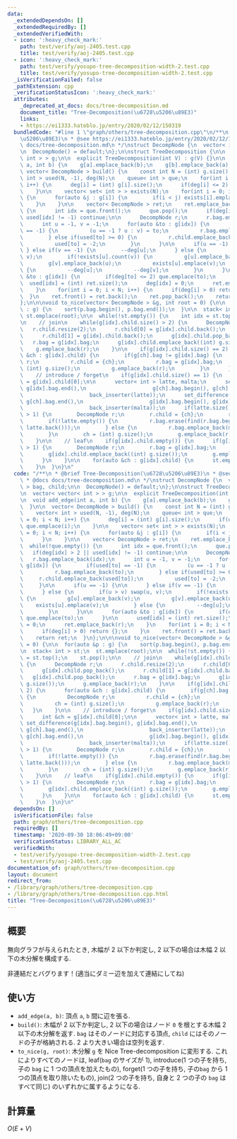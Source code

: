 ```yaml
---
data:
  _extendedDependsOn: []
  _extendedRequiredBy: []
  _extendedVerifiedWith:
  - icon: ':heavy_check_mark:'
    path: test/verify/aoj-2405.test.cpp
    title: test/verify/aoj-2405.test.cpp
  - icon: ':heavy_check_mark:'
    path: test/verify/yosupo-tree-decomposition-width-2.test.cpp
    title: test/verify/yosupo-tree-decomposition-width-2.test.cpp
  _isVerificationFailed: false
  _pathExtension: cpp
  _verificationStatusIcon: ':heavy_check_mark:'
  attributes:
    _deprecated_at_docs: docs/tree-decomposition.md
    document_title: "Tree-Decomposition(\u6728\u5206\u89E3)"
    links:
    - https://ei1333.hateblo.jp/entry/2020/02/12/150319
  bundledCode: "#line 1 \"graph/others/tree-decomposition.cpp\"\n/**\n * @brief Tree-Decomposition(\u6728\
    \u5206\u89E3)\n * @see https://ei1333.hateblo.jp/entry/2020/02/12/150319\n * @docs\
    \ docs/tree-decomposition.md\n */\nstruct DecompNode {\n  vector< int > bag, child;\n\
    \n  DecompNode() = default;\n};\n\nstruct TreeDecomposition {\n\n  vector< vector<\
    \ int > > g;\n\n  explicit TreeDecomposition(int V) : g(V) {}\n\n  void add_edge(int\
    \ a, int b) {\n    g[a].emplace_back(b);\n    g[b].emplace_back(a);\n  }\n\n \
    \ vector< DecompNode > build() {\n    const int N = (int) g.size();\n\n    vector<\
    \ int > used(N, -1), deg(N);\n    queue< int > que;\n    for(int i = 0; i < N;\
    \ i++) {\n      deg[i] = (int) g[i].size();\n      if(deg[i] <= 2) que.emplace(i);\n\
    \    }\n\n    vector< set< int > > exists(N);\n    for(int i = 0; i < N; i++)\
    \ {\n      for(auto &j : g[i]) {\n        if(i < j) exists[i].emplace(j);\n  \
    \    }\n    }\n\n    vector< DecompNode > ret;\n    ret.emplace_back();\n    while(!que.empty())\
    \ {\n      int idx = que.front();\n      que.pop();\n      if(deg[idx] > 2 ||\
    \ used[idx] != -1) continue;\n\n      DecompNode r;\n      r.bag.emplace_back(idx);\n\
    \      int u = -1, v = -1;\n      for(auto &to : g[idx]) {\n        if(used[to]\
    \ == -1) {\n          (u == -1 ? u : v) = to;\n          r.bag.emplace_back(to);\n\
    \        } else if(used[to] >= 0) {\n          r.child.emplace_back(used[to]);\n\
    \          used[to] = -2;\n        }\n      }\n\n      if(u == -1) {\n\n     \
    \ } else if(v == -1) {\n        --deg[u];\n      } else {\n        if(u > v) swap(u,\
    \ v);\n        if(!exists[u].count(v)) {\n          g[u].emplace_back(v);\n  \
    \        g[v].emplace_back(u);\n          exists[u].emplace(v);\n        } else\
    \ {\n          --deg[u];\n          --deg[v];\n        }\n      }\n\n      for(auto\
    \ &to : g[idx]) {\n        if(deg[to] <= 2) que.emplace(to);\n      }\n\n    \
    \  used[idx] = (int) ret.size();\n      deg[idx] = 0;\n      ret.emplace_back(r);\n\
    \    }\n    for(int i = 0; i < N; i++) {\n      if(deg[i] > 0) return {};\n  \
    \  }\n    ret.front() = ret.back();\n    ret.pop_back();\n    return ret;\n  }\n\
    };\n\n\nvoid to_nice(vector< DecompNode > &g, int root = 0) {\n\n  for(auto &p\
    \ : g) {\n    sort(p.bag.begin(), p.bag.end());\n  }\n\n  stack< int > st;\n \
    \ st.emplace(root);\n\n  while(!st.empty()) {\n    int idx = st.top();\n    st.pop();\n\
    \n    // join\n    while(g[idx].child.size() > 2) {\n      DecompNode r;\n   \
    \   r.child.resize(2);\n      r.child[0] = g[idx].child.back();\n      g[idx].child.pop_back();\n\
    \      r.child[1] = g[idx].child.back();\n      g[idx].child.pop_back();\n   \
    \   r.bag = g[idx].bag;\n      g[idx].child.emplace_back((int) g.size());\n  \
    \    g.emplace_back(r);\n    }\n\n    if(g[idx].child.size() == 2) {\n      for(auto\
    \ &ch : g[idx].child) {\n        if(g[ch].bag != g[idx].bag) {\n          DecompNode\
    \ r;\n          r.child = {ch};\n          r.bag = g[idx].bag;\n          ch =\
    \ (int) g.size();\n          g.emplace_back(r);\n        }\n      }\n    }\n\n\
    \    // introduce / forget\n    if(g[idx].child.size() == 1) {\n      int &ch\
    \ = g[idx].child[0];\n\n      vector< int > latte, malta;\n      set_difference(g[idx].bag.begin(),\
    \ g[idx].bag.end(),\n                     g[ch].bag.begin(), g[ch].bag.end(),\n\
    \                     back_inserter(latte));\n      set_difference(g[ch].bag.begin(),\
    \ g[ch].bag.end(),\n                     g[idx].bag.begin(), g[idx].bag.end(),\n\
    \                     back_inserter(malta));\n      if(latte.size() + malta.size()\
    \ > 1) {\n        DecompNode r;\n        r.child = {ch};\n        r.bag = g[idx].bag;\n\
    \        if(!latte.empty()) {\n          r.bag.erase(find(r.bag.begin(), r.bag.end(),\
    \ latte.back()));\n        } else {\n          r.bag.emplace_back(malta.back());\n\
    \        }\n        ch = (int) g.size();\n        g.emplace_back(r);\n      }\n\
    \    }\n\n    // leaf\n    if(g[idx].child.empty()) {\n      if(g[idx].bag.size()\
    \ > 1) {\n        DecompNode r;\n        r.bag = g[idx].bag;\n        r.bag.pop_back();\n\
    \        g[idx].child.emplace_back((int) g.size());\n        g.emplace_back(r);\n\
    \      }\n    }\n\n    for(auto &ch : g[idx].child) {\n      st.emplace(ch);\n\
    \    }\n  }\n}\n"
  code: "/**\n * @brief Tree-Decomposition(\u6728\u5206\u89E3)\n * @see https://ei1333.hateblo.jp/entry/2020/02/12/150319\n\
    \ * @docs docs/tree-decomposition.md\n */\nstruct DecompNode {\n  vector< int\
    \ > bag, child;\n\n  DecompNode() = default;\n};\n\nstruct TreeDecomposition {\n\
    \n  vector< vector< int > > g;\n\n  explicit TreeDecomposition(int V) : g(V) {}\n\
    \n  void add_edge(int a, int b) {\n    g[a].emplace_back(b);\n    g[b].emplace_back(a);\n\
    \  }\n\n  vector< DecompNode > build() {\n    const int N = (int) g.size();\n\n\
    \    vector< int > used(N, -1), deg(N);\n    queue< int > que;\n    for(int i\
    \ = 0; i < N; i++) {\n      deg[i] = (int) g[i].size();\n      if(deg[i] <= 2)\
    \ que.emplace(i);\n    }\n\n    vector< set< int > > exists(N);\n    for(int i\
    \ = 0; i < N; i++) {\n      for(auto &j : g[i]) {\n        if(i < j) exists[i].emplace(j);\n\
    \      }\n    }\n\n    vector< DecompNode > ret;\n    ret.emplace_back();\n  \
    \  while(!que.empty()) {\n      int idx = que.front();\n      que.pop();\n   \
    \   if(deg[idx] > 2 || used[idx] != -1) continue;\n\n      DecompNode r;\n   \
    \   r.bag.emplace_back(idx);\n      int u = -1, v = -1;\n      for(auto &to :\
    \ g[idx]) {\n        if(used[to] == -1) {\n          (u == -1 ? u : v) = to;\n\
    \          r.bag.emplace_back(to);\n        } else if(used[to] >= 0) {\n     \
    \     r.child.emplace_back(used[to]);\n          used[to] = -2;\n        }\n \
    \     }\n\n      if(u == -1) {\n\n      } else if(v == -1) {\n        --deg[u];\n\
    \      } else {\n        if(u > v) swap(u, v);\n        if(!exists[u].count(v))\
    \ {\n          g[u].emplace_back(v);\n          g[v].emplace_back(u);\n      \
    \    exists[u].emplace(v);\n        } else {\n          --deg[u];\n          --deg[v];\n\
    \        }\n      }\n\n      for(auto &to : g[idx]) {\n        if(deg[to] <= 2)\
    \ que.emplace(to);\n      }\n\n      used[idx] = (int) ret.size();\n      deg[idx]\
    \ = 0;\n      ret.emplace_back(r);\n    }\n    for(int i = 0; i < N; i++) {\n\
    \      if(deg[i] > 0) return {};\n    }\n    ret.front() = ret.back();\n    ret.pop_back();\n\
    \    return ret;\n  }\n};\n\n\nvoid to_nice(vector< DecompNode > &g, int root\
    \ = 0) {\n\n  for(auto &p : g) {\n    sort(p.bag.begin(), p.bag.end());\n  }\n\
    \n  stack< int > st;\n  st.emplace(root);\n\n  while(!st.empty()) {\n    int idx\
    \ = st.top();\n    st.pop();\n\n    // join\n    while(g[idx].child.size() > 2)\
    \ {\n      DecompNode r;\n      r.child.resize(2);\n      r.child[0] = g[idx].child.back();\n\
    \      g[idx].child.pop_back();\n      r.child[1] = g[idx].child.back();\n   \
    \   g[idx].child.pop_back();\n      r.bag = g[idx].bag;\n      g[idx].child.emplace_back((int)\
    \ g.size());\n      g.emplace_back(r);\n    }\n\n    if(g[idx].child.size() ==\
    \ 2) {\n      for(auto &ch : g[idx].child) {\n        if(g[ch].bag != g[idx].bag)\
    \ {\n          DecompNode r;\n          r.child = {ch};\n          r.bag = g[idx].bag;\n\
    \          ch = (int) g.size();\n          g.emplace_back(r);\n        }\n   \
    \   }\n    }\n\n    // introduce / forget\n    if(g[idx].child.size() == 1) {\n\
    \      int &ch = g[idx].child[0];\n\n      vector< int > latte, malta;\n     \
    \ set_difference(g[idx].bag.begin(), g[idx].bag.end(),\n                     g[ch].bag.begin(),\
    \ g[ch].bag.end(),\n                     back_inserter(latte));\n      set_difference(g[ch].bag.begin(),\
    \ g[ch].bag.end(),\n                     g[idx].bag.begin(), g[idx].bag.end(),\n\
    \                     back_inserter(malta));\n      if(latte.size() + malta.size()\
    \ > 1) {\n        DecompNode r;\n        r.child = {ch};\n        r.bag = g[idx].bag;\n\
    \        if(!latte.empty()) {\n          r.bag.erase(find(r.bag.begin(), r.bag.end(),\
    \ latte.back()));\n        } else {\n          r.bag.emplace_back(malta.back());\n\
    \        }\n        ch = (int) g.size();\n        g.emplace_back(r);\n      }\n\
    \    }\n\n    // leaf\n    if(g[idx].child.empty()) {\n      if(g[idx].bag.size()\
    \ > 1) {\n        DecompNode r;\n        r.bag = g[idx].bag;\n        r.bag.pop_back();\n\
    \        g[idx].child.emplace_back((int) g.size());\n        g.emplace_back(r);\n\
    \      }\n    }\n\n    for(auto &ch : g[idx].child) {\n      st.emplace(ch);\n\
    \    }\n  }\n}\n"
  dependsOn: []
  isVerificationFile: false
  path: graph/others/tree-decomposition.cpp
  requiredBy: []
  timestamp: '2020-09-30 18:06:49+09:00'
  verificationStatus: LIBRARY_ALL_AC
  verifiedWith:
  - test/verify/yosupo-tree-decomposition-width-2.test.cpp
  - test/verify/aoj-2405.test.cpp
documentation_of: graph/others/tree-decomposition.cpp
layout: document
redirect_from:
- /library/graph/others/tree-decomposition.cpp
- /library/graph/others/tree-decomposition.cpp.html
title: "Tree-Decomposition(\u6728\u5206\u89E3)"
---
```

## 概要

無向グラフが与えられたとき, 木幅が $2$ 以下か判定し, $2$ 以下の場合は木幅 $2$ 以下の木分解を構成する.

非連結だとバグります！(適当にダミー辺を加えて連結にしてね)

## 使い方

* `add_edge(a, b)`: 頂点 `a`, `b` 間に辺を張る.
* `build()`: 木幅が $2$ 以下か判定し, $2$ 以下の場合はノード `0` を根とする木幅 $2$ 以下の木分解を返す. `bag` はそのノードに対応する頂点, `child` にはそのノードの子が格納される. $2$ より大きい場合は空列を返す.
* `to_nice(g, root)`: 木分解 `g` を Nice Tree-decomposition に変形する. これによりすべてのノードは, leaf(`bag` のサイズが $1$), introduce($1$ つの子を持ち, 子の `bag` に $1$ つの頂点を加えたもの), forget($1$ つの子を持ち,  子の`bag` から $1$ つの頂点を取り除いたもの), join($2$ つの子を持ち, 自身と $2$ つの子の `bag` はすべて同じ) のいずれかに属するようになる.

## 計算量

$O(E + V)$

